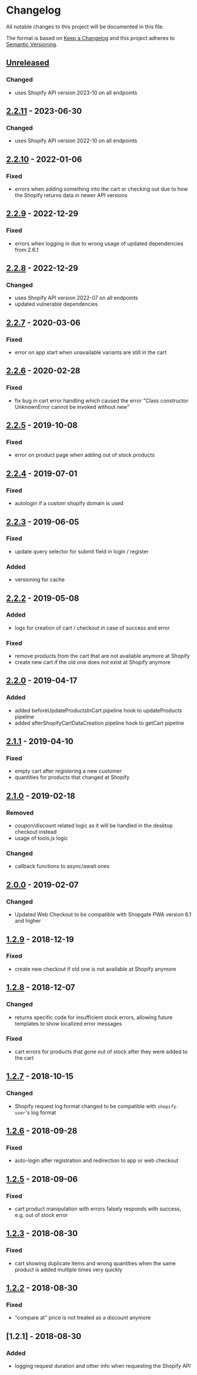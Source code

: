 # Changelog

All notable changes to this project will be documented in this file.

The format is based on [Keep a Changelog](http://keepachangelog.com/) and this project adheres to [Semantic Versioning](http://semver.org/).

## [Unreleased]
### Changed
- uses Shopify API version 2023-10 on all endpoints

## [2.2.11] - 2023-06-30
### Changed
- uses Shopify API version 2022-10 on all endpoints

## [2.2.10] - 2022-01-06
### Fixed
- errors when adding something into the cart or checking out due to how the Shopify returns data in newer API versions

## [2.2.9] - 2022-12-29
### Fixed
- errors when logging in due to wrong usage of updated dependencies from 2.6.1

## [2.2.8] - 2022-12-29
###  Changed
- uses Shopify API version 2022-07 on all endpoints
- updated vulnerable dependencies

## [2.2.7] - 2020-03-06
### Fixed
- error on app start when unavailable variants are still in the cart

## [2.2.6] - 2020-02-28
### Fixed
- fix bug in cart error handling which caused the error "Class constructor UnknownError cannot be invoked without new"

## [2.2.5] - 2019-10-08
### Fixed
- error on product page when adding out of stock products

## [2.2.4] - 2019-07-01
### Fixed
- autologin if a custom shopify domain is used

## [2.2.3] - 2019-06-05
### Fixed
- update query selector for submit field in login / register
### Added
- versioning for cache

## [2.2.2] - 2019-05-08
### Added
- logs for creation of cart / checkout in case of success and error 
### Fixed
- remove products from the cart that are not available anymore at Shopify
- create new cart if the old one does not exist at Shopify anymore

## [2.2.0] - 2019-04-17
### Added
- added beforeUpdateProductsInCart pipeline hook to updateProducts pipeline
- added afterShopifyCartDataCreation pipeline hook to getCart pipeline

## [2.1.1] - 2019-04-10
### Fixed
- empty cart after registering a new customer
- quantities for products that changed at Shopify

## [2.1.0] - 2019-02-18
### Removed
- coupon/discount related logic as it will be handled in the desktop checkout instead
- usage of tools.js logic
### Changed
- callback functions to async/await ones

## [2.0.0] - 2019-02-07
### Changed
- Updated Web Checkout to be compatible with Shopgate PWA version 6.1 and higher

## [1.2.9] - 2018-12-19
### Fixed
- create new checkout if old one is not available at Shopify anymore

## [1.2.8] - 2018-12-07
### Changed
- returns specific code for insufficient stock errors, allowing future templates to show localized error messages
### Fixed
- cart errors for products that gone out of stock after they were added to the cart

## [1.2.7] - 2018-10-15
### Changed
- Shopify request log format changed to be compatible with `shopify-user`'s log format

## [1.2.6] - 2018-09-28
### Fixed
- auto-login after registration and redirection to app or web checkout

## [1.2.5] - 2018-09-06
### Fixed
- cart product manipulation with errors falsely responds with success, e.g. out of stock error

## [1.2.3] - 2018-08-30
### Fixed
- cart showing duplicate items and wrong quantities when the same product is added multiple times very quickly

## [1.2.2] - 2018-08-30
### Fixed
- "compare at" price is not treated as a discount anymore

## [1.2.1] - 2018-08-30
### Added
- logging request duration and other info when requesting the Shopify API

[Unreleased]: https://github.com/shopgate/ext-shopify-cart/compare/v2.2.11...HEAD
[2.2.11]: https://github.com/shopgate/ext-shopify-cart/compare/v2.2.10...v2.2.11
[2.2.10]: https://github.com/shopgate/ext-shopify-cart/compare/v2.2.9...v2.2.10
[2.2.9]: https://github.com/shopgate/ext-shopify-cart/compare/v2.2.8...v2.2.9
[2.2.8]: https://github.com/shopgate/ext-shopify-cart/compare/v2.2.7...v2.2.8
[2.2.7]: https://github.com/shopgate/ext-shopify-cart/compare/v2.2.6...v2.2.7
[2.2.6]: https://github.com/shopgate/ext-shopify-cart/compare/v2.2.5...v2.2.6
[2.2.5]: https://github.com/shopgate/ext-shopify-cart/compare/v2.2.4...v2.2.5
[2.2.4]: https://github.com/shopgate/ext-shopify-cart/compare/v2.2.3...v2.2.4
[2.2.3]: https://github.com/shopgate/ext-shopify-cart/compare/v2.2.2...v2.2.3
[2.2.2]: https://github.com/shopgate/ext-shopify-cart/compare/v2.2.0...v2.2.2
[2.2.0]: https://github.com/shopgate/ext-shopify-cart/compare/v2.1.1...v2.2.0
[2.1.1]: https://github.com/shopgate/ext-shopify-cart/compare/v2.1.0...v2.1.1
[2.1.0]: https://github.com/shopgate/ext-shopify-cart/compare/v2.0.0...v2.1.0
[2.0.0]: https://github.com/shopgate/ext-shopify-cart/compare/v1.2.9...v2.0.0
[1.2.9]: https://github.com/shopgate/ext-shopify-cart/compare/v1.2.8...v1.2.9
[1.2.8]: https://github.com/shopgate/ext-shopify-cart/compare/v1.2.7...v1.2.8
[1.2.7]: https://github.com/shopgate/ext-shopify-cart/compare/v1.2.6...v1.2.7
[1.2.6]: https://github.com/shopgate/ext-shopify-cart/compare/v1.2.5...v1.2.6
[1.2.5]: https://github.com/shopgate/ext-shopify-cart/compare/v1.2.3...v1.2.5
[1.2.3]: https://github.com/shopgate/ext-shopify-cart/compare/v1.2.2...v1.2.3
[1.2.2]: https://github.com/shopgate/ext-shopify-cart/compare/v1.2.1...v1.2.2
